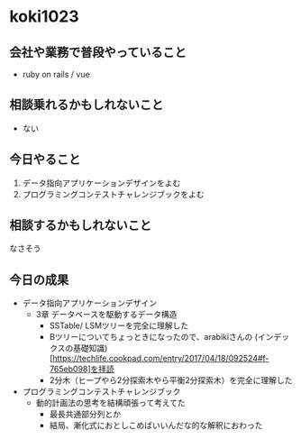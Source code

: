 # koki1023

## 会社や業務で普段やっていること

- ruby on rails / vue

## 相談乗れるかもしれないこと

- ない

## 今日やること

1. データ指向アプリケーションデザインをよむ
2. プログラミングコンテストチャレンジブックをよむ

## 相談するかもしれないこと

なさそう

## 今日の成果

- データ指向アプリケーションデザイン
  - 3章 データベースを駆動するデータ構造
    - SSTable/ LSMツリーを完全に理解した
    - Bツリーについてちょっときになったので、arabikiさんの (インデックスの基礎知識)[https://techlife.cookpad.com/entry/2017/04/18/092524#f-765eb098]を拝読
    - 2分木（ヒープやら2分探索木やら平衡2分探索木）を完全に理解した
- プログラミングコンテストチャレンジブック
  - 動的計画法の思考を結構頑張って考えてた
    - 最長共通部分列とか
    - 結局、漸化式におとしこめばいいんだな的な解釈におわった
